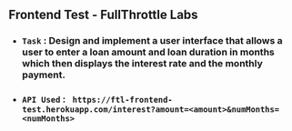 ## Frontend Test - FullThrottle Labs


 * ### `Task` : Design and implement a user interface that allows a user to enter a loan amount and  loan duration in months which then displays the interest rate and the monthly payment.
 * ### `API Used` : `` https://ftl-frontend-test.herokuapp.com/interest?amount=<amount>&numMonths=<numMonths>``
 


